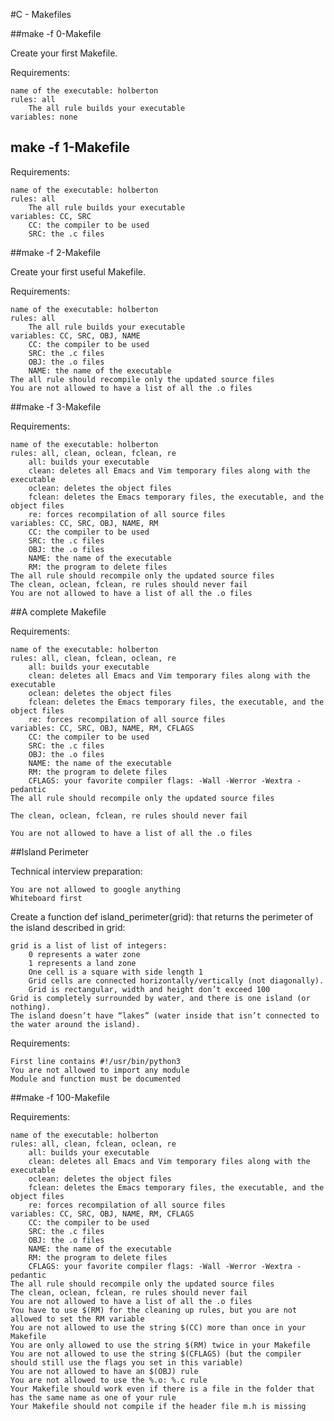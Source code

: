 #C - Makefiles

##make -f 0-Makefile

Create your first Makefile.

Requirements:

    name of the executable: holberton
    rules: all
        The all rule builds your executable
    variables: none

## make -f 1-Makefile

Requirements:

    name of the executable: holberton
    rules: all
        The all rule builds your executable
    variables: CC, SRC
        CC: the compiler to be used
        SRC: the .c files


##make -f 2-Makefile

Create your first useful Makefile.

Requirements:

    name of the executable: holberton
    rules: all
        The all rule builds your executable
    variables: CC, SRC, OBJ, NAME
        CC: the compiler to be used
        SRC: the .c files
        OBJ: the .o files
        NAME: the name of the executable
    The all rule should recompile only the updated source files
    You are not allowed to have a list of all the .o files

##make -f 3-Makefile

Requirements:

    name of the executable: holberton
    rules: all, clean, oclean, fclean, re
        all: builds your executable
        clean: deletes all Emacs and Vim temporary files along with the executable
        oclean: deletes the object files
        fclean: deletes the Emacs temporary files, the executable, and the object files
        re: forces recompilation of all source files
    variables: CC, SRC, OBJ, NAME, RM
        CC: the compiler to be used
        SRC: the .c files
        OBJ: the .o files
        NAME: the name of the executable
        RM: the program to delete files
    The all rule should recompile only the updated source files
    The clean, oclean, fclean, re rules should never fail
    You are not allowed to have a list of all the .o files



##A complete Makefile

Requirements:

    name of the executable: holberton
    rules: all, clean, fclean, oclean, re
        all: builds your executable
        clean: deletes all Emacs and Vim temporary files along with the executable
        oclean: deletes the object files
        fclean: deletes the Emacs temporary files, the executable, and the object files
        re: forces recompilation of all source files
    variables: CC, SRC, OBJ, NAME, RM, CFLAGS
        CC: the compiler to be used
        SRC: the .c files
        OBJ: the .o files
        NAME: the name of the executable
        RM: the program to delete files
        CFLAGS: your favorite compiler flags: -Wall -Werror -Wextra -pedantic
    The all rule should recompile only the updated source files

    The clean, oclean, fclean, re rules should never fail

    You are not allowed to have a list of all the .o files


##Island Perimeter

Technical interview preparation:

    You are not allowed to google anything
    Whiteboard first

Create a function def island_perimeter(grid): that returns the perimeter of the island described in grid:

    grid is a list of list of integers:
        0 represents a water zone
        1 represents a land zone
        One cell is a square with side length 1
        Grid cells are connected horizontally/vertically (not diagonally).
        Grid is rectangular, width and height don’t exceed 100
    Grid is completely surrounded by water, and there is one island (or nothing).
    The island doesn’t have “lakes” (water inside that isn’t connected to the water around the island).

Requirements:

    First line contains #!/usr/bin/python3
    You are not allowed to import any module
    Module and function must be documented


##make -f 100-Makefile

Requirements:

    name of the executable: holberton
    rules: all, clean, fclean, oclean, re
        all: builds your executable
        clean: deletes all Emacs and Vim temporary files along with the executable
        oclean: deletes the object files
        fclean: deletes the Emacs temporary files, the executable, and the object files
        re: forces recompilation of all source files
    variables: CC, SRC, OBJ, NAME, RM, CFLAGS
        CC: the compiler to be used
        SRC: the .c files
        OBJ: the .o files
        NAME: the name of the executable
        RM: the program to delete files
        CFLAGS: your favorite compiler flags: -Wall -Werror -Wextra -pedantic
    The all rule should recompile only the updated source files
    The clean, oclean, fclean, re rules should never fail
    You are not allowed to have a list of all the .o files
    You have to use $(RM) for the cleaning up rules, but you are not allowed to set the RM variable
    You are not allowed to use the string $(CC) more than once in your Makefile
    You are only allowed to use the string $(RM) twice in your Makefile
    You are not allowed to use the string $(CFLAGS) (but the compiler should still use the flags you set in this variable)
    You are not allowed to have an $(OBJ) rule
    You are not allowed to use the %.o: %.c rule
    Your Makefile should work even if there is a file in the folder that has the same name as one of your rule
    Your Makefile should not compile if the header file m.h is missing
